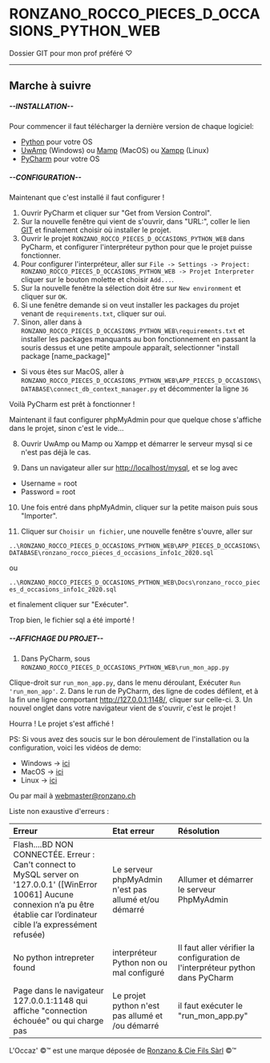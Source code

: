 # RONZANO_ROCCO_PIECES_D_OCCASIONS_PYTHON_WEB
Dossier GIT pour mon prof préféré &#9825;

-------------------------------------------------------------------------------

## Marche à suivre

##### --INSTALLATION--

Pour commencer il faut télécharger la dernière version de chaque logiciel:

- [Python](https://www.python.org/) pour votre OS
- [UwAmp](https://www.uwamp.com/fr/?page=download) (Windows) ou [Mamp](https://www.mamp.info/fr/downloads/) (MacOS) ou [Xampp](https://www.apachefriends.org/download.html) (Linux)
- [PyCharm](https://www.jetbrains.com/fr-fr/pycharm/download/) pour votre OS

##### --CONFIGURATION--

Maintenant que c'est installé il faut configurer !

1. Ouvrir PyCharm et cliquer sur "Get from Version Control".
2. Sur la nouvelle fenêtre qui vient de s'ouvrir, dans "URL:", coller le lien [GIT](https://github.com/Roccom14/RONZANO_ROCCO_PIECES_D_OCCASIONS_PYTHON_WEB.git) et finalement choisir où installer le projet.
3. Ouvrir le projet ```RONZANO_ROCCO_PIECES_D_OCCASIONS_PYTHON_WEB``` dans PyCharm, et configurer l'interpréteur python pour que le projet puisse fonctionner.
4. Pour configurer l'interpréteur, aller sur ```File -> Settings -> Project: RONZANO_ROCCO_PIECES_D_OCCASIONS_PYTHON_WEB -> Projet Interpreter``` cliquer sur le bouton molette et choisir ```Add...```.
5. Sur la nouvelle fenêtre la sélection doit être sur ```New environment``` et cliquer sur ```OK```.
6. Si une fenêtre demande si on veut installer les packages du projet venant de ```requirements.txt```, cliquer sur oui.
7. Sinon, aller dans à ```RONZANO_ROCCO_PIECES_D_OCCASIONS_PYTHON_WEB\requirements.txt``` et installer les packages manquants au bon fonctionnement en passant la souris dessus et une petite ampoule apparaît, selectionner "install package [name_package]"

  *  Si vous êtes sur MacOS, aller à ```RONZANO_ROCCO_PIECES_D_OCCASIONS_PYTHON_WEB\APP_PIECES_D_OCCASIONS\DATABASE\connect_db_context_manager.py``` et décommenter la ligne ```36```

Voilà PyCharm est prêt à fonctionner !

Maintenant il faut configurer phpMyAdmin pour que quelque chose s'affiche dans le projet, sinon c'est le vide...

8. Ouvrir UwAmp ou Mamp ou Xampp et démarrer le serveur mysql si ce n'est pas déjà le cas.

9. Dans un navigateur aller sur <http://localhost/mysql>, et se log avec
  - Username = root
  - Password = root


10. Une fois entré dans phpMyAdmin, cliquer sur la petite maison puis sous "Importer".

11. Cliquer sur ```Choisir un fichier```, une nouvelle fenêtre s'ouvre, aller sur

```..\RONZANO_ROCCO_PIECES_D_OCCASIONS_PYTHON_WEB\APP_PIECES_D_OCCASIONS\DATABASE\ronzano_rocco_pieces_d_occasions_info1c_2020.sql```

ou

```..\RONZANO_ROCCO_PIECES_D_OCCASIONS_PYTHON_WEB\Docs\ronzano_rocco_pieces_d_occasions_info1c_2020.sql```

et finalement cliquer sur "Exécuter".

Trop bien, le fichier sql a été importé !

##### --AFFICHAGE DU PROJET--

1. Dans PyCharm, sous
```RONZANO_ROCCO_PIECES_D_OCCASIONS_PYTHON_WEB\run_mon_app.py```

  Clique-droit sur ```run_mon_app.py```, dans le menu déroulant, Exécuter ```Run 'run_mon_app'```.
2. Dans le run de PyCharm, des ligne de codes défilent, et à la fin une ligne comportant <http://127.0.0.1:1148/>, cliquer sur celle-ci.
3. Un nouvel onglet dans votre navigateur vient de s'ouvrir, c'est le projet !


Hourra ! Le projet s'est affiché !



PS: Si vous avez des soucis sur le bon déroulement de l'installation ou la configuration, voici les vidéos de demo:

- Windows -> [ici](blank)
- MacOS -> [ici](blank)
- Linux -> [ici](blank)

Ou par mail à <webmaster@ronzano.ch>

Liste non exaustive d'erreurs :

| Erreur | Etat erreur | Résolution |
|:-------|:------------|:-----------|
| Flash....BD NON CONNECTÉE. Erreur : Can't connect to MySQL server on '127.0.0.1' ([WinError 10061] Aucune connexion n’a pu être établie car l’ordinateur cible l’a expressément refusée)    | Le serveur phpMyAdmin n'est pas allumé et/ou démarré | Allumer et démarrer le serveur PhpMyAdmin |
| No python intrepreter found| interpréteur Python non ou mal configuré | Il faut aller vérifier la configuration de l'interpréteur python dans PyCharm |
| Page dans le navigateur 127.0.0.1:1148 qui affiche "connection échouée" ou qui charge pas  | Le projet python n'est pas allumé et /ou démarré | il faut exécuter le "run_mon_app.py"  |

L'Occaz' &#169;&#x2122; est une marque déposée de [Ronzano & Cie Fils Sàrl](https://ronzanoandcie.ch) &#169;&#x2122;
